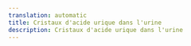 ```yaml
---
translation: automatic
title: Cristaux d'acide urique dans l'urine
description: Cristaux d'acide urique dans l'urine
---
```

